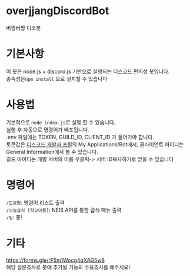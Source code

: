 # overjjangDiscordBot
버짱버짱 디코봇
# 기본사항
이 봇은 node.js + discord.js 기반으로 실행되는 디스코드 편의성 봇입니다.<br>
종속성은`npm install` 으로 설치할 수 있습니다
# 사용법
기본적으로 `node index.js`로 실행 할 수 있습니다. <br>
실행 후 자동으로 명령어가 배포됩니다.<br>
.env 파일에는
TOKEN, GUILD_ID, CLIENT_ID 가 들어가야 합니다.<br>
토큰값은 <a href="https://discord.com/developers/applications">디스코드 개발자 포털</a>의 My Applications/Bot에서, 클라이언트 아이디는 General Information에서 볼 수 있습니다.<br>
길드 아이디는 개발 서버의 이름 우클릭-> 서버 ID복사하기로 얻을 수 있습니다
# 명령어
`/도움말`: 명령어 리스트 출력<br>
`/오늘급식 [학교이름]`: NEIS API를 통한 급식 매뉴 출력<br>
`/핑`: 퐁!
# 기타
https://forms.gle/rF5m1Wocg4qXAG5w8<br>
해당 설문조사로 봇에 추가될 기능의 수요조사를 해주세요!